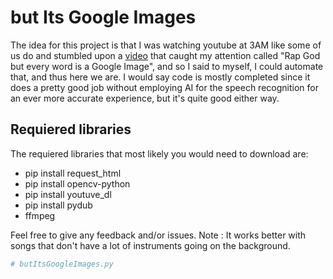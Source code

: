 ﻿# but Its Google Images
The idea for this project is that I was watching youtube at 3AM like some of us do and stumbled upon a [video](https://www.youtube.com/watch?v=hJvK3WVyIfw&t=263s) that caught my attention called "Rap God but every word is a Google Image", and so I said to myself, I could automate that, and thus here we are.
I would say code is mostly completed since it does a pretty good job without employing AI for the speech recognition for an ever more accurate experience, but it's quite good either way. 


## Requiered libraries
The requiered libraries that most likely you would need to download are:
* pip install request_html
* pip install opencv-python
* pip install youtuve_dl
* pip install pydub
* ffmpeg


Feel free to give any feedback and/or issues.
Note : It works better with songs that don't have a lot of instruments going on the background.

```python
# butItsGoogleImages.py
```
